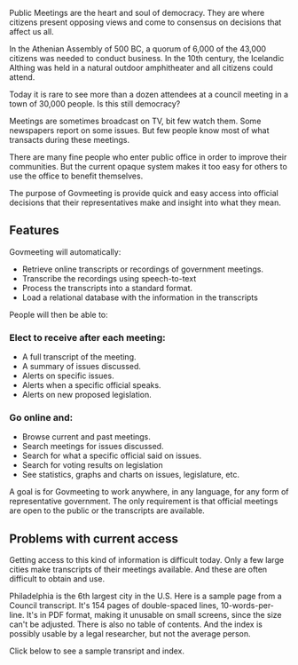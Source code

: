 <!-- START OF README SECTION -->

<!-- Note the controller for this page is app/about-project/overview/overview.ts -->

Public Meetings are the heart and soul of democracy. They are where citizens present opposing views and come to consensus on decisions that affect us all. 

In the Athenian Assembly of 500 BC, a quorum of 6,000 of the 43,000 citizens was needed to conduct business. In the 10th century, the Icelandic Althing was held in a natural outdoor amphitheater and all citizens could attend.

Today it is rare to see more than a dozen attendees at a council meeting in a town of 30,000 people. Is this still democracy? 

Meetings are sometimes broadcast on TV, bit few watch them. Some newspapers report on some issues. But few people know most of what transacts during these meetings.

There are many fine people who enter public office in order to improve their communities. But the current opaque system makes it too easy for others to use the office to benefit themselves. 

The purpose of Govmeeting is provide quick and easy access into official decisions that their representatives make and insight into what they mean.

## Features

Govmeeting will automatically:

* Retrieve online transcripts or recordings of government meetings.
* Transcribe the recordings using speech-to-text
* Process the transcripts into a standard format. 
* Load a relational database with the information in the transcripts

People will then be able to:

### Elect to receive after each meeting:

* A full transcript of the meeting.
* A summary of issues discussed.
* Alerts on specific issues.
* Alerts when a specific official speaks.
* Alerts on new proposed legislation.

### Go online and:

* Browse current and past meetings.
* Search meetings for issues discussed.
* Search for what a specific official said on issues.
* Search for voting results on legislation
* See statistics, graphs and charts on issues, legislature, etc.

A goal is for Govmeeting to work anywhere, in any language, for any form of representative government. The only requirement is that official meetings are open to the public or the transcripts are available. 

<!-- END OF README SECTION -->

<a name="continued"></a>

## Problems with current access

Getting access to this kind of information is difficult today. Only a few large cities make transcripts of their meetings available. And these are often difficult to obtain and use.

Philadelphia is the 6th largest city in the U.S. Here is a sample page from a Council transcript.
It's 154 pages of double-spaced lines, 10-words-per-line. It's in PDF format, making it unusable on small screens, since the size can't be adjusted. There is also no table of contents. And the index is possibly usable by a legal researcher, but not the average person. 

Click below to see a sample transript and index.

